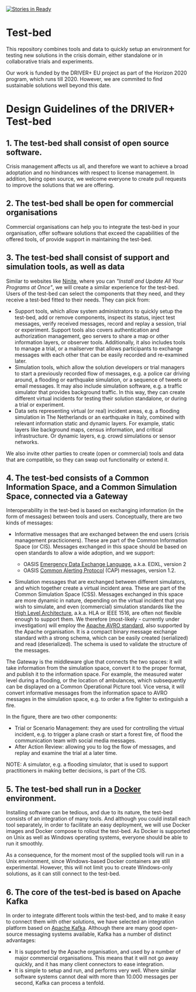 [![Stories in Ready](https://badge.waffle.io/DRIVER-EU/WP923-test-bed.png?label=ready&title=Ready)](http://waffle.io/DRIVER-EU/test-bed)

# Test-bed
This repository combines tools and data to quickly setup an environment for testing new solutions in the crisis domain, either standalone or in collaborative trials and experiments.

Our work is funded by the DRIVER+ EU project as part of the Horizon 2020 program, which runs till 2020. However, we are commited to find sustainable solutions well beyond this date.

# Design Guidelines of the DRIVER+ Test-bed

## 1. The test-bed shall consist of open source software.
Crisis management affects us all, and therefore we want to achieve a broad adoptation and no hindrances with respect to license management. In addition, being open source, we welcome everyone to create pull requests to improve the solutions that we are offering.

## 2. The test-bed shall be open for commercial organisations
Commercial organisations can help you to integrate the test-bed in your organisation, offer software solutions that exceed the capabilities of the offered tools, of provide support in maintaining the test-bed.

## 3. The test-bed shall consist of support and simulation tools, as well as data
Similar to websites like [Ninite](https://ninite.com/), where you can *"Install and Update All Your Programs at Once"*, we will create a similar experience for the test-bed. Users of the test-bed can select the components that they need, and they receive a test-bed fitted to their needs. They can pick from:

- Support tools, which allow system administrators to quickly setup the test-bed, add or remove components, inspect its status, inject test messages, verify received messages, record and replay a session, trial or experiment. Support tools also covers authentication and authorization management, geo servers to share a map or other information layers, or observer tools. Additionally, it also includes tools to manage a trial, or a mailserver that allows participants to exchange messages with each other that can be easily recorded and re-examined later.
- Simulation tools, which allow the solution developers or trial managers to start a previously recorded flow of messages, e.g. a police car driving around, a flooding or earthquake simulation, or a sequence of tweets or email messages. It may also include simulation software, e.g. a traffic simulator that provides background traffic. In this way, they can create different virtual incidents for testing their solution standalone, or during a trial or experiment.
- Data sets representing virtual (or real) incident areas, e.g. a flooding simulation in The Netherlands or an earthquake in Italy, combined with relevant information static and dynamic layers. For example, static layers like background maps, census information, and critical infrastructure. Or dynamic layers, e.g. crowd simulations or sensor networks.

We also invite other parties to create (open or commercial) tools and data that are compatible, so they can swap out functionality or extend it.

## 4. The test-bed consists of a Common Information Space, and a Common Simulation Space, connected via a Gateway
Interoperability in the test-bed is based on exchanging information (in the form of messages) between tools and users. Conceptually, there are two kinds of messages:

- Informative messages that are exchanged between the end users (crisis management practicioners). These are part of the Common Information Space (or CIS). Messages exchanged in this space should be based on open standards to allow a wide adoption, and we support:
  - OASIS [Emergency Data Exchange Language](http://docs.oasis-open.org/emergency/edxl-de/v2.0/edxl-de-v2.0.html), a.k.a. EDXL, version 2
  - OASIS [Common Alerting Protocol](http://docs.oasis-open.org/emergency/cap/v1.2/CAP-v1.2-os.html) (CAP) messages, version 1.2.

- Simulation messages that are exchanged between different simulators, and which together create a virtual incident area. These are part of the Common Simulation Space (CSS). Messages exchanged in this space are more dynamic in nature, depending on the virtual incident that you wish to simulate, and even (commercial) simulation standards like the [High Level Architecture](https://en.wikipedia.org/wiki/High-level_architecture), a.k.a. HLA or IEEE 1516, are often not flexible enough to support them.
We therefore (most-likely - currently under investigation) will employ the [Apache AVRO standard](https://avro.apache.org/docs/1.8.1/spec.html), also supported by the Apache organisation. It is a compact binary message exchange standard with a strong schema, which can be easily created (serialized) and read (deserialized). The schema is used to validate the structure of the messages.

The Gateway is the middleware glue that connects the two spaces: it will take information from the simulation space, convert it to the proper format, and publish it to the information space. For example, the measured water level during a flooding, or the location of ambulances, which subsequently can be displayed on a Common Operational Picture tool. Vice versa, it will convert informative messages from the information space to AVRO messages in the simulation space, e.g. to order a fire fighter to extinguish a fire.

In the figure, there are two other components:
- Trial or Scenario Management: they are used for controlling the virtual incident, e.g. to trigger a plane crash or start a forest fire, of flood the communication team with social media messages.
- After Action Review: allowing you to log the flow of messages, and replay and examine the trial at a later time.

NOTE: A simulator, e.g. a flooding simulator, that is used to support practitioners in making better decisions, is part of the CIS.

## 5. The test-bed shall run in a [Docker](docker.com) environment.
Installing software can be tedious, and due to its nature, the test-bed consists of an integration of many tools. And although you could install each tool separately, in order to facilitate an easy deployment, we will use Docker images and Docker compose to rollout the test-bed. As Docker is supported on Unix as well as Windows operating systems, everyone should be able to run it smoothly.

As a consequence, for the moment most of the supplied tools will run in a Unix environment, since Windows-based Docker containers are still experimental. However, this will not limit you to create Windows-only solutions, as it can still connect to the test-bed.

## 6. The core of the test-bed is based on Apache Kafka
In order to integrate different tools within the test-bed, and to make it easy to connect them with other solutions, we have selected an integration platform based on [Apache Kafka](https://kafka.apache.org). Although there are many good open-source messaging systems available, Kafka has a number of distinct advantages:
- It is supported by the Apache organisation, and used by a number of major commercial organisations. This means that it will not go away quickly, and it has many client connectors to ease integration.
- It is simple to setup and run, and performs very well. Where similar software systems cannot deal with more than 10.000 messages per second, Kafka can process a tenfold.



